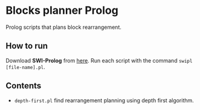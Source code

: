 # Blocks planner Prolog
Prolog scripts that plans block rearrangement.

## How to run
Download **SWI-Prolog** from [here](https://www.swi-prolog.org/Download.html).
Run each script with the command `swipl [file-name].pl`.

## Contents
- `depth-first.pl` find rearrangement planning using depth first algorithm.

